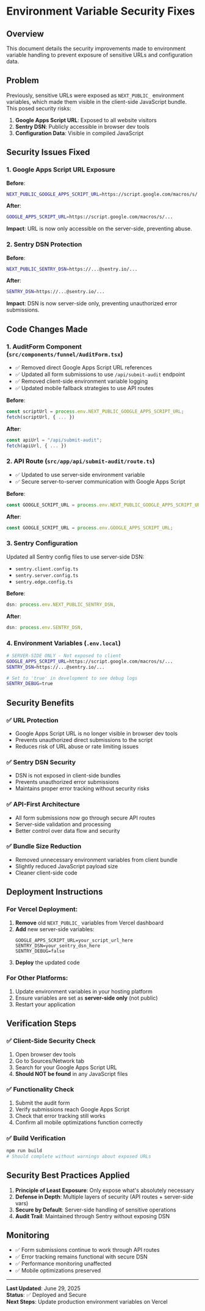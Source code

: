 # Environment Variable Security Fixes

## Overview
This document details the security improvements made to environment variable handling to prevent exposure of sensitive URLs and configuration data.

## Problem
Previously, sensitive URLs were exposed as `NEXT_PUBLIC_` environment variables, which made them visible in the client-side JavaScript bundle. This posed security risks:

1. **Google Apps Script URL**: Exposed to all website visitors
2. **Sentry DSN**: Publicly accessible in browser dev tools
3. **Configuration Data**: Visible in compiled JavaScript

## Security Issues Fixed

### 1. Google Apps Script URL Exposure
**Before**:
```bash
NEXT_PUBLIC_GOOGLE_APPS_SCRIPT_URL=https://script.google.com/macros/s/...
```

**After**:
```bash
GOOGLE_APPS_SCRIPT_URL=https://script.google.com/macros/s/...
```

**Impact**: URL is now only accessible on the server-side, preventing abuse.

### 2. Sentry DSN Protection
**Before**:
```bash
NEXT_PUBLIC_SENTRY_DSN=https://...@sentry.io/...
```

**After**:
```bash
SENTRY_DSN=https://...@sentry.io/...
```

**Impact**: DSN is now server-side only, preventing unauthorized error submissions.

## Code Changes Made

### 1. AuditForm Component (`src/components/funnel/AuditForm.tsx`)
- ✅ Removed direct Google Apps Script URL references
- ✅ Updated all form submissions to use `/api/submit-audit` endpoint
- ✅ Removed client-side environment variable logging
- ✅ Updated mobile fallback strategies to use API routes

**Before**:
```typescript
const scriptUrl = process.env.NEXT_PUBLIC_GOOGLE_APPS_SCRIPT_URL;
fetch(scriptUrl, { ... })
```

**After**:
```typescript
const apiUrl = "/api/submit-audit";
fetch(apiUrl, { ... })
```

### 2. API Route (`src/app/api/submit-audit/route.ts`)
- ✅ Updated to use server-side environment variable
- ✅ Secure server-to-server communication with Google Apps Script

**Before**:
```typescript
const GOOGLE_SCRIPT_URL = process.env.NEXT_PUBLIC_GOOGLE_APPS_SCRIPT_URL;
```

**After**:
```typescript
const GOOGLE_SCRIPT_URL = process.env.GOOGLE_APPS_SCRIPT_URL;
```

### 3. Sentry Configuration
Updated all Sentry config files to use server-side DSN:
- `sentry.client.config.ts`
- `sentry.server.config.ts`  
- `sentry.edge.config.ts`

**Before**:
```typescript
dsn: process.env.NEXT_PUBLIC_SENTRY_DSN,
```

**After**:
```typescript
dsn: process.env.SENTRY_DSN,
```

### 4. Environment Variables (`.env.local`)
```bash
# SERVER-SIDE ONLY - Not exposed to client
GOOGLE_APPS_SCRIPT_URL=https://script.google.com/macros/s/...
SENTRY_DSN=https://...@sentry.io/...

# Set to 'true' in development to see debug logs
SENTRY_DEBUG=true
```

## Security Benefits

### ✅ **URL Protection**
- Google Apps Script URL is no longer visible in browser dev tools
- Prevents unauthorized direct submissions to the script
- Reduces risk of URL abuse or rate limiting issues

### ✅ **Sentry DSN Security**
- DSN is not exposed in client-side bundles
- Prevents unauthorized error submissions
- Maintains proper error tracking without security risks

### ✅ **API-First Architecture**
- All form submissions now go through secure API routes
- Server-side validation and processing
- Better control over data flow and security

### ✅ **Bundle Size Reduction**
- Removed unnecessary environment variables from client bundle
- Slightly reduced JavaScript payload size
- Cleaner client-side code

## Deployment Instructions

### For Vercel Deployment:
1. **Remove** old `NEXT_PUBLIC_` variables from Vercel dashboard
2. **Add** new server-side variables:
   ```
   GOOGLE_APPS_SCRIPT_URL=your_script_url_here
   SENTRY_DSN=your_sentry_dsn_here
   SENTRY_DEBUG=false
   ```
3. **Deploy** the updated code

### For Other Platforms:
1. Update environment variables in your hosting platform
2. Ensure variables are set as **server-side only** (not public)
3. Restart your application

## Verification Steps

### ✅ **Client-Side Security Check**
1. Open browser dev tools
2. Go to Sources/Network tab
3. Search for your Google Apps Script URL
4. **Should NOT be found** in any JavaScript files

### ✅ **Functionality Check**
1. Submit the audit form
2. Verify submissions reach Google Apps Script
3. Check that error tracking still works
4. Confirm all mobile optimizations function correctly

### ✅ **Build Verification**
```bash
npm run build
# Should complete without warnings about exposed URLs
```

## Security Best Practices Applied

1. **Principle of Least Exposure**: Only expose what's absolutely necessary
2. **Defense in Depth**: Multiple layers of security (API routes + server-side vars)
3. **Secure by Default**: Server-side handling of sensitive operations
4. **Audit Trail**: Maintained through Sentry without exposing DSN

## Monitoring

- ✅ Form submissions continue to work through API routes
- ✅ Error tracking remains functional with secure DSN
- ✅ Performance monitoring unaffected
- ✅ Mobile optimizations preserved

---

**Last Updated**: June 29, 2025  
**Status**: ✅ Deployed and Secure  
**Next Steps**: Update production environment variables on Vercel
